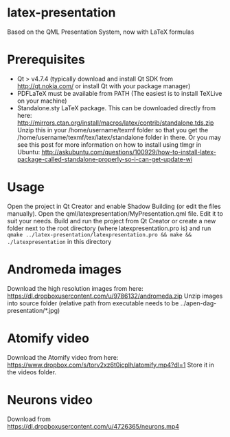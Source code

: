latex-presentation
==================

Based on the QML Presentation System, now with LaTeX formulas

# Prerequisites #

* Qt > v4.7.4 (typically download and install Qt SDK from http://qt.nokia.com/ or install Qt with your package manager)
* PDFLaTeX must be available from PATH (The easiest is to install TeXLive on your machine)
* Standalone.sty LaTeX package. This can be downloaded directly from here: http://mirrors.ctan.org/install/macros/latex/contrib/standalone.tds.zip
Unzip this in your /home/username/texmf folder so that you get the /home/username/texmf/tex/latex/standalone folder in there.
Or you may see this post for more information on how to install using tlmgr in Ubuntu:
http://askubuntu.com/questions/100929/how-to-install-latex-package-called-standalone-properly-so-i-can-get-update-wi

# Usage #

Open the project in Qt Creator and enable Shadow Building (or edit the files manually).
Open the qml/latexpresentation/MyPresentation.qml file.
Edit it to suit your needs.
Build and run the project from Qt Creator or create a new folder next to the root directory (where latexpresentation.pro is) and run 
`qmake ../latex-presentation/latexpresentation.pro && make && ./latexpresentation`
in this directory


# Andromeda images #
Download the high resolution images from here: https://dl.dropboxusercontent.com/u/9786132/andromeda.zip Unzip images into source folder (relative path from executable needs to be ../apen-dag-presentation/*.jpg)

# Atomify video #

Download the Atomify video from here: https://www.dropbox.com/s/torv2xz6t0icplh/atomify.mp4?dl=1
Store it in the videos folder.

# Neurons video #

Download from https://dl.dropboxusercontent.com/u/4726365/neurons.mp4
